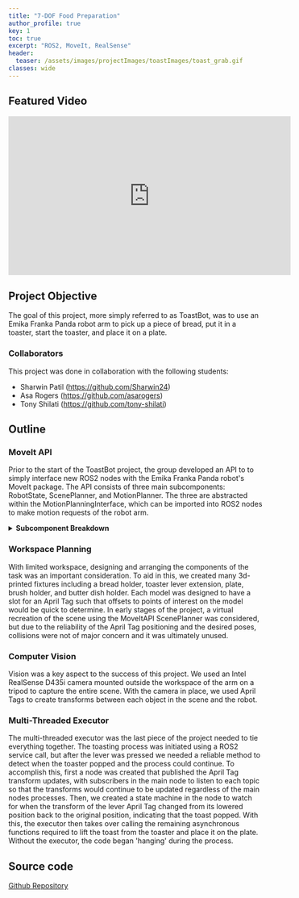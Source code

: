 ```yaml
---
title: "7-DOF Food Preparation"
author_profile: true
key: 1
toc: true
excerpt: "ROS2, MoveIt, RealSense"
header:
  teaser: /assets/images/projectImages/toastImages/toast_grab.gif
classes: wide
---
```

## Featured Video
<iframe width="560" height="315" src="https://www.youtube.com/embed/XGcdhWRo-iU?si=2WTV-TyIyLdX8AVo?autoplay=1" title="Featured Video" frameborder="0" allow="accelerometer; autoplay; clipboard-write; encrypted-media; gyroscope; picture-in-picture; web-share" referrerpolicy="strict-origin-when-cross-origin" allowfullscreen></iframe>

## Project Objective
The goal of this project, more simply referred to as ToastBot, was to use an Emika Franka Panda robot arm to pick up a piece of bread, put it in a toaster, start the toaster, and place it on a plate.

### Collaborators

This project was done in collaboration with the following students:

* Sharwin Patil (<https://github.com/Sharwin24>)
* Asa Rogers (<https://github.com/asarogers>)
* Tony Shilati (<https://github.com/tony-shilati>)

## Outline

### MoveIt API

Prior to the start of the ToastBot project, the group developed an API to to simply interface new ROS2 nodes with the Emika Franka Panda robot's MoveIt package. The API consists of three main subcomponents: RobotState, ScenePlanner, and MotionPlanner. The three are abstracted within the MotionPlanningInterface, which can be imported into ROS2 nodes to make motion requests of the robot arm.

<details>
<summary><b>Subcomponent Breakdown</b></summary>
<br>
<p>The ScenePlanner component can be used to update the move group planning scene. It allows users to add and remove boxes, attach and detach collision objects from the end effector, and load multiple collision objects at once. It is capable of adding objects of different shapes and dimensions as specified by the user for each function. Use of the ScenePlanner is critical particularly in instances where the robot is grasping a solid object and must plan paths around obstacles, accounting for said object in its grasp.</p>

<p>The RobotState component performs forward and inverse kinematic caluclations for the Emika Franka Panda robot arm for use in determining current or desired poses, or the angles required to achieve them.</p>

<p>The MotionPlanner component contains the bulk of the API's functionality. It provides utilities to plan, execute, and manage robot trajectories using joint configurations, Cartesian paths, and predefined named configurations. Additionally, it allows for control of the robot end-effector. The MotionPlanner serves as a ROS2 Action Client to he MoveGroup node running on the robot arm.</p>

<p>The key components of the API used in the ToastBot project are the RobotState and MotionPlanner.</p>

</details>

### Workspace Planning

With limited workspace, designing and arranging the components of the task was an important consideration. To aid in this, we created many 3d-printed fixtures including a bread holder, toaster lever extension, plate, brush holder, and butter dish holder. Each model was designed to have a slot for an April Tag such that offsets to points of interest on the model would be quick to determine. In early stages of the project, a virtual recreation of the scene using the MoveItAPI ScenePlanner was considered, but due to the reliability of the April Tag positioning and the desired poses, collisions were not of major concern and it was ultimately unused.

### Computer Vision

Vision was a key aspect to the success of this project. We used an Intel RealSense D435i camera mounted outside the workspace of the arm on a tripod to capture the entire scene. With the camera in place, we used April Tags to create transforms between each object in the scene and the robot.

### Multi-Threaded Executor

The multi-threaded executor was the last piece of the project needed to tie everything together. The toasting process was initiated using a ROS2 service call, but after the lever was pressed we needed a reliable method to detect when the toaster popped and the process could continue. To accomplish this, first a node was created that published the April Tag transform updates, with subscribers in the main node to listen to each topic so that the transforms would continue to be updated regardless of the main nodes processes. Then, we created a state machine in the node to watch for when the transform of the lever April Tag changed from its lowered position back to the original position, indicating that the toast popped. With this, the executor then takes over calling the remaining asynchronous functions required to lift the toast from the toaster and place it on the plate. Without the executor, the code began 'hanging' during the process.

## Source code
[Github Repository](https://github.com/snydergi/ToastBot)
